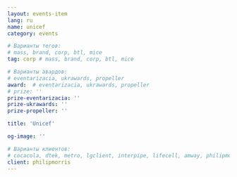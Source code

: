 ```yaml
---
layout: events-item
lang: ru
name: unicef
category: events

# Варианты тегов:
# mass, brand, corp, btl, mice
tag: corp # mass, brand, corp, btl, mice

# Варианты авардов:
# eventarizacia, ukrawards, propeller
award:  # eventarizacia, ukrawards, propeller
# prize: ''
prize-eventarizacia: ''
prize-ukrawards: ''
prize-propeller: ''

title: 'Unicef'

og-image: ''

# Варианты клиентов:
# cocacola, dtek, metro, lgclient, interpipe, lifecell, amway, philipmorris, olymp, maristela, udp, top, zefir, unicef, wog, sebbank, niko, nemiroff, maxim, velykakyshenia, marieclaire, chervonenkoracing, burn, altis, mts, prime, seppala, lifeclient, pekingduck,
client: philipmorris
---
```

